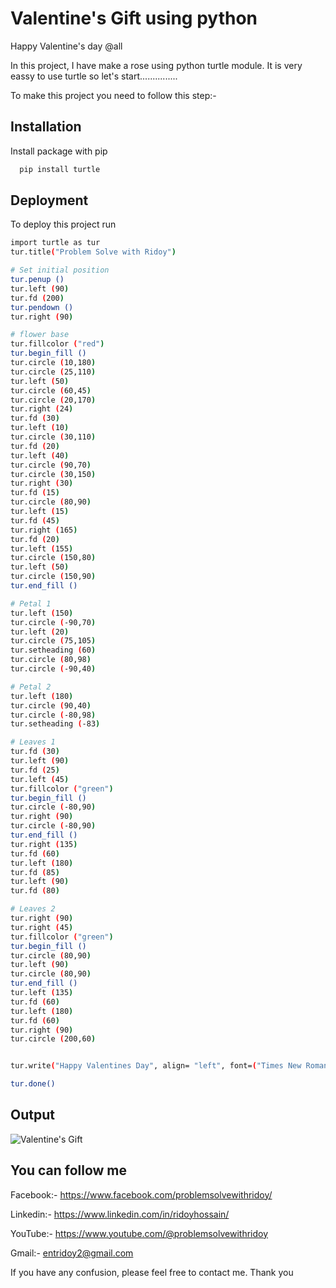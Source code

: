 
# Valentine's Gift using python

Happy Valentine's day @all 

In this project, I have make a rose using python turtle module. It is very eassy to use turtle so let's start...............

To make this project you need to follow this step:-










## Installation

Install package with pip

```bash
  pip install turtle

```
    
## Deployment

To deploy this project run

```bash
import turtle as tur
tur.title("Problem Solve with Ridoy")

# Set initial position
tur.penup ()
tur.left (90)
tur.fd (200)
tur.pendown ()
tur.right (90)

# flower base
tur.fillcolor ("red")
tur.begin_fill ()
tur.circle (10,180)
tur.circle (25,110)
tur.left (50)
tur.circle (60,45)
tur.circle (20,170)
tur.right (24)
tur.fd (30)
tur.left (10)
tur.circle (30,110)
tur.fd (20)
tur.left (40)
tur.circle (90,70)
tur.circle (30,150)
tur.right (30)
tur.fd (15)
tur.circle (80,90)
tur.left (15)
tur.fd (45)
tur.right (165)
tur.fd (20)
tur.left (155)
tur.circle (150,80)
tur.left (50)
tur.circle (150,90)
tur.end_fill ()

# Petal 1
tur.left (150)
tur.circle (-90,70)
tur.left (20)
tur.circle (75,105)
tur.setheading (60)
tur.circle (80,98)
tur.circle (-90,40)

# Petal 2
tur.left (180)
tur.circle (90,40)
tur.circle (-80,98)
tur.setheading (-83)

# Leaves 1
tur.fd (30)
tur.left (90)
tur.fd (25)
tur.left (45)
tur.fillcolor ("green")
tur.begin_fill ()
tur.circle (-80,90)
tur.right (90)
tur.circle (-80,90)
tur.end_fill ()
tur.right (135)
tur.fd (60)
tur.left (180)
tur.fd (85)
tur.left (90)
tur.fd (80)

# Leaves 2
tur.right (90)
tur.right (45)
tur.fillcolor ("green")
tur.begin_fill ()
tur.circle (80,90)
tur.left (90)
tur.circle (80,90)
tur.end_fill ()
tur.left (135)
tur.fd (60)
tur.left (180)
tur.fd (60)
tur.right (90)
tur.circle (200,60)


tur.write("Happy Valentines Day", align= "left", font=("Times New Roman", 25, "bold"))

tur.done() 
```


## Output



![Valentine's Gift](https://user-images.githubusercontent.com/123636419/217831275-2d4251b0-cb4e-40db-81d8-ad26832582bb.png)



## You can follow me

Facebook:- https://www.facebook.com/problemsolvewithridoy/

Linkedin:- https://www.linkedin.com/in/ridoyhossain/

YouTube:- https://www.youtube.com/@problemsolvewithridoy

Gmail:- entridoy2@gmail.com

If you have any confusion, please feel free to contact me. Thank you

